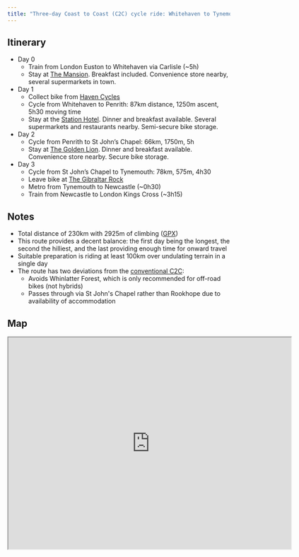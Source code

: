 ```yaml
---
title: "Three-day Coast to Coast (C2C) cycle ride: Whitehaven to Tynemouth"
---
```


## Itinerary

- Day 0
  - Train from London Euston to Whitehaven via Carlisle (~5h)
  - Stay at [The Mansion](https://www.themansionguesthouse.co.uk). Breakfast included. Convenience store nearby, several supermarkets in town.
- Day 1
  - Collect bike from [Haven Cycles](http://www.havencycles-c2cservices.co.uk)
  - Cycle from Whitehaven to Penrith: 87km distance, 1250m ascent, 5h30 moving time
  - Stay at the [Station Hotel](https://stationpenrith.co.uk). Dinner and breakfast available. Several supermarkets and restaurants nearby. Semi-secure bike storage.
- Day 2
  - Cycle from Penrith to St John’s Chapel: 66km, 1750m, 5h
  - Stay at [The Golden Lion](https://www.thegoldenlionweardale.com). Dinner and breakfast available. Convenience store nearby. Secure bike storage.
- Day 3
  - Cycle from St John’s Chapel to Tynemouth: 78km, 575m, 4h30
  - Leave bike at [The Gibraltar Rock](https://en-gb.facebook.com/thegibrock/)
  - Metro from Tynemouth to Newcastle (~0h30)
  - Train from Newcastle to London Kings Cross (~3h15)

## Notes

- Total distance of 230km with 2925m of climbing ([GPX](C2C.gpx))
- This route provides a decent balance: the first day being the longest, the second the hilliest, and the last providing enough time for onward travel
- Suitable preparation is riding at least 100km over undulating terrain in a single day
- The route has two deviations from the [conventional C2C](https://cycle.travel/map/journey/75):
  - Avoids Whinlatter Forest, which is only recommended for off-road bikes (not hybrids)
  - Passes through via St John's Chapel rather than Rookhope due to availability of accommodation

## Map

<iframe src="https://www.google.com/maps/d/embed?mid=1r6dR-peugqXz3mfNyRygJlI_dDI03rx7" width="640" height="480"></iframe>
